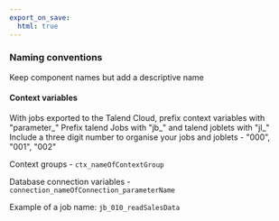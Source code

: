 ```yaml
---
export_on_save:
  html: true
---
```


### Naming conventions

Keep component names but add a descriptive name

#### Context variables 

With jobs exported to the Talend Cloud, prefix context variables with "parameter_"
Prefix talend Jobs with "jb_" and talend joblets with "jl_"
Include a three digit number to organise your jobs and joblets - "000", "001", "002"

Context groups - `ctx_nameOfContextGroup`

Database connection variables - `connection_nameOfConnection_parameterName`

Example of a job name: `jb_010_readSalesData`

